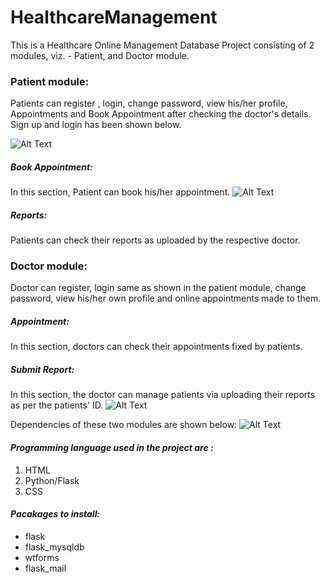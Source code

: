 # HealthcareManagement

This is a Healthcare Online Management Database Project consisting of 2 modules, viz. - Patient, and Doctor module.

### Patient module:  
Patients can register , login, change password, view his/her profile, Appointments and Book Appointment after checking the doctor's details. 
Sign up and login has been shown below.

![Alt Text](extras/psignup.gif)
##### Book Appointment: 
In this section, Patient can book his/her appointment. 
![Alt Text](extras/psigned.gif)
##### Reports:
Patients can check their reports as uploaded by the respective doctor.

### Doctor module: 
Doctor can register, login same as shown in the patient module, change password, view his/her own profile and online appointments made to them. 
##### Appointment: 
In this section, doctors can check their appointments fixed by patients.
##### Submit Report:
In this section, the doctor can manage patients via uploading their reports as per the patients' ID. 
![Alt Text](extras/doctor.gif)

Dependencies of these two modules are shown below:
![Alt Text](extras/dependency.png)

#### _Programming language used in the project are :_
1. HTML
1. Python/Flask
1. CSS

#### _Pacakages to install:_
* flask
* flask_mysqldb 
* wtforms 
* flask_mail 
